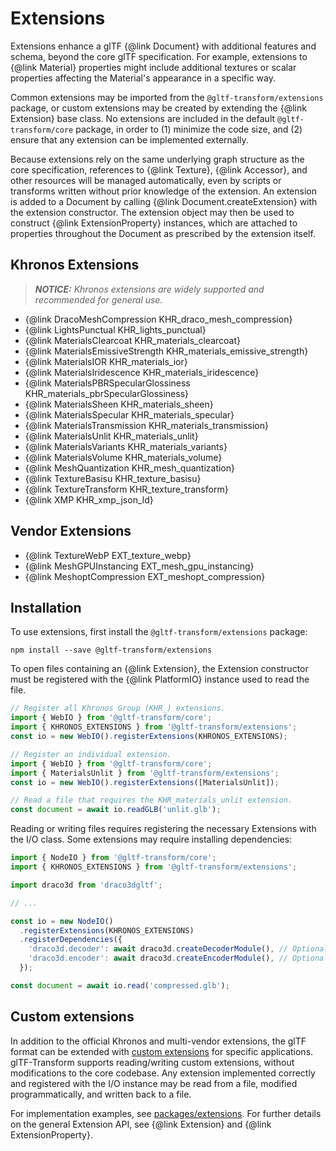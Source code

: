 # Extensions

Extensions enhance a glTF {@link Document} with additional features and schema, beyond the core
glTF specification. For example, extensions to {@link Material} properties might include additional
textures or scalar properties affecting the Material's appearance in a specific way.

Common extensions may be imported from the `@gltf-transform/extensions` package, or custom
extensions may be created by extending the {@link Extension} base class. No extensions are included
in the default `@gltf-transform/core` package, in order to (1) minimize the code size, and (2)
ensure that any extension can be implemented externally.

Because extensions rely on the same underlying graph structure as the core specification,
references to {@link Texture}, {@link Accessor}, and other resources will be managed
automatically, even by scripts or transforms written without prior knowledge of the extension.
An extension is added to a Document by calling {@link Document.createExtension} with the
extension constructor. The extension object may then be used to construct
{@link ExtensionProperty} instances, which are attached to properties throughout the Document
as prescribed by the extension itself.

## Khronos Extensions

> _**NOTICE:** Khronos extensions are widely supported and recommended for general use._

- {@link DracoMeshCompression KHR_draco_mesh_compression}
- {@link LightsPunctual KHR_lights_punctual}
- {@link MaterialsClearcoat KHR_materials_clearcoat}
- {@link MaterialsEmissiveStrength KHR_materials_emissive_strength}
- {@link MaterialsIOR KHR_materials_ior}
- {@link MaterialsIridescence KHR_materials_iridescence}
- {@link MaterialsPBRSpecularGlossiness KHR_materials_pbrSpecularGlossiness}
- {@link MaterialsSheen KHR_materials_sheen}
- {@link MaterialsSpecular KHR_materials_specular}
- {@link MaterialsTransmission KHR_materials_transmission}
- {@link MaterialsUnlit KHR_materials_unlit}
- {@link MaterialsVariants KHR_materials_variants}
- {@link MaterialsVolume KHR_materials_volume}
- {@link MeshQuantization KHR_mesh_quantization}
- {@link TextureBasisu KHR_texture_basisu}
- {@link TextureTransform KHR_texture_transform}
- {@link XMP KHR_xmp_json_ld}

## Vendor Extensions

- {@link TextureWebP EXT_texture_webp}
- {@link MeshGPUInstancing EXT_mesh_gpu_instancing}
- {@link MeshoptCompression EXT_meshopt_compression}

## Installation

To use extensions, first install the `@gltf-transform/extensions` package:

```shell
npm install --save @gltf-transform/extensions
```

To open files containing an {@link Extension}, the Extension constructor must be registered with
the {@link PlatformIO} instance used to read the file.

```typescript
// Register all Khronos Group (KHR_) extensions.
import { WebIO } from '@gltf-transform/core';
import { KHRONOS_EXTENSIONS } from '@gltf-transform/extensions';
const io = new WebIO().registerExtensions(KHRONOS_EXTENSIONS);

// Register an individual extension.
import { WebIO } from '@gltf-transform/core';
import { MaterialsUnlit } from '@gltf-transform/extensions';
const io = new WebIO().registerExtensions([MaterialsUnlit]);

// Read a file that requires the KHR_materials_unlit extension.
const document = await io.readGLB('unlit.glb');
```

Reading or writing files requires registering the necessary Extensions with the I/O class. Some
extensions may require installing dependencies:

```typescript
import { NodeIO } from '@gltf-transform/core';
import { KHRONOS_EXTENSIONS } from '@gltf-transform/extensions';

import draco3d from 'draco3dgltf';

// ...

const io = new NodeIO()
  .registerExtensions(KHRONOS_EXTENSIONS)
  .registerDependencies({
    'draco3d.decoder': await draco3d.createDecoderModule(), // Optional.
    'draco3d.encoder': await draco3d.createEncoderModule(), // Optional.
  });

const document = await io.read('compressed.glb');
```

## Custom extensions

In addition to the official Khronos and multi-vendor extensions, the glTF format can be extended
with [custom extensions](https://github.com/KhronosGroup/gltf/blob/main/extensions/README.md)
for specific applications. glTF-Transform supports reading/writing custom extensions, without
modifications to the core codebase. Any extension implemented correctly and registered with the I/O
instance may be read from a file, modified programmatically, and written back to a file.

For implementation examples, see [packages/extensions](https://github.com/donmccurdy/glTF-Transform/tree/master/packages/extensions).
For further details on the general Extension API, see {@link Extension} and
{@link ExtensionProperty}.
